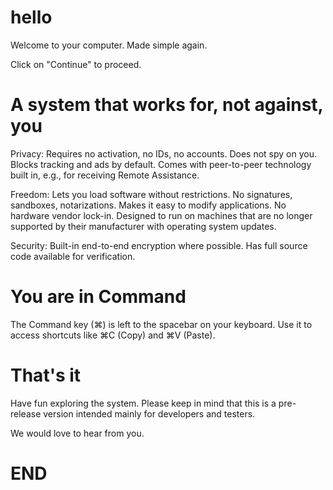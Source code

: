 # hello

Welcome to your computer.
Made simple again.

Click on "Continue" to proceed.

# A system that works for, not against, you

Privacy: Requires no activation, no IDs, no accounts. Does not spy on you. Blocks tracking and ads by default. Comes with peer-to-peer technology built in, e.g., for receiving Remote Assistance.

Freedom: Lets you load software without restrictions. No signatures, sandboxes, notarizations. Makes it easy to modify applications. No hardware vendor lock-in. Designed to run on machines that are no longer supported by their manufacturer with operating system updates.

Security: Built-in end-to-end encryption where possible. Has full source code available for verification.

# You are in Command

The Command key (⌘) is left to the spacebar on your keyboard. Use it to access shortcuts like ⌘C (Copy) and ⌘V (Paste).

# That's it

Have fun exploring the system. Please keep in mind that this is a pre-release version intended mainly for developers and testers.

We would love to hear from you.

# END
